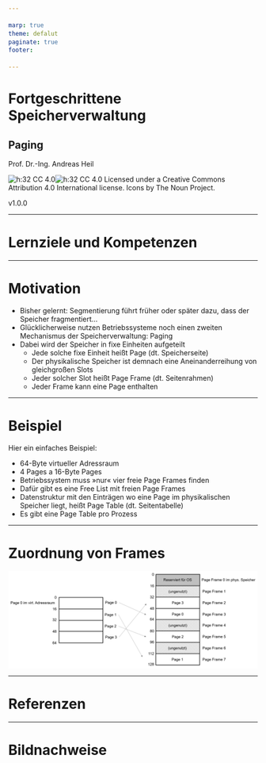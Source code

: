 ```yaml
---

marp: true
theme: defalut
paginate: true
footer: 

---
```

<style>
img[alt~="center"] {
  display: block;
  margin: 0 auto;
}
</style>
# Fortgeschrittene Speicherverwaltung
## Paging 
Prof. Dr.-Ing. Andreas Heil

![h:32 CC 4.0](../img/cc.svg)![h:32 CC 4.0](../img/by.svg) Licensed under a Creative Commons Attribution 4.0 International license. Icons by The Noun Project.

v1.0.0

---

# Lernziele und Kompetenzen

---

# Motivation

* Bisher gelernt: Segmentierung führt früher oder später dazu, dass der Speicher fragmentiert…
* Glücklicherweise nutzen Betriebssysteme noch einen zweiten Mechanismus der Speicherverwaltung: Paging
* Dabei wird der Speicher in fixe Einheiten aufgeteilt 
  * Jede solche fixe Einheit heißt Page (dt. Speicherseite)
  * Der physikalische Speicher ist demnach eine Aneinanderreihung von gleichgroßen Slots 
  * Jeder solcher Slot heißt Page Frame (dt. Seitenrahmen)
  * Jeder Frame kann eine Page enthalten 

---

# Beispiel 

Hier ein einfaches Beispiel:
  * 64-Byte virtueller Adressraum
  * 4 Pages a 16-Byte Pages
  * Betriebssystem muss »nur« vier freie Page Frames finden
  * Dafür gibt es eine Free List mit freien Page Frames
  * Datenstruktur mit den Einträgen wo eine Page im physikalischen Speicher liegt, heißt Page Table (dt. Seitentabelle)
  * Es gibt eine Page Table pro Prozess


---

# Zuordnung von Frames 

![center](../img/os.12.paging.de.png)

---

# Referenzen 

---

# Bildnachweise

